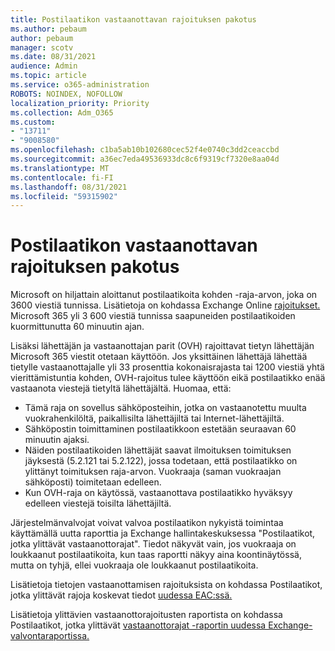 ```yaml
---
title: Postilaatikon vastaanottavan rajoituksen pakotus
ms.author: pebaum
author: pebaum
manager: scotv
ms.date: 08/31/2021
audience: Admin
ms.topic: article
ms.service: o365-administration
ROBOTS: NOINDEX, NOFOLLOW
localization_priority: Priority
ms.collection: Adm_O365
ms.custom:
- "13711"
- "9008580"
ms.openlocfilehash: c1ba5ab10b102680cec52f4e0740c3dd2ceaccbd
ms.sourcegitcommit: a36ec7eda49536933dc8c6f9319cf7320e8aa04d
ms.translationtype: MT
ms.contentlocale: fi-FI
ms.lasthandoff: 08/31/2021
ms.locfileid: "59315902"
---
```

# <a name="mailbox-receiving-limit-enforcement"></a>Postilaatikon vastaanottavan rajoituksen pakotus

Microsoft on hiljattain aloittanut postilaatikoita kohden -raja-arvon, joka on 3600 viestiä tunnissa. Lisätietoja on kohdassa Exchange Online [rajoitukset.](https://docs.microsoft.com/office365/servicedescriptions/exchange-online-service-description/exchange-online-limits#receiving-limits) Microsoft 365 yli 3 600 viestiä tunnissa saapuneiden postilaatikoiden kuormittunutta 60 minuutin ajan. 

Lisäksi lähettäjän ja vastaanottajan parit (OVH) rajoittavat tietyn lähettäjän Microsoft 365 viestit otetaan käyttöön. Jos yksittäinen lähettäjä lähettää tietylle vastaanottajalle yli 33 prosenttia kokonaisrajasta tai 1200 viestiä yhtä vierittämistuntia kohden, OVH-rajoitus tulee käyttöön eikä postilaatikko enää vastaanota viestejä tietyltä lähettäjältä. Huomaa, että:

- Tämä raja on sovellus sähköposteihin, jotka on vastaanotettu muulta vuokrahenkilöltä, paikallisilta lähettäjiltä tai Internet-lähettäjiltä.
- Sähköpostin toimittaminen postilaatikkoon estetään seuraavan 60 minuutin ajaksi. 
- Näiden postilaatikoiden lähettäjät saavat ilmoituksen toimituksen jäyksestä (5.2.121 tai 5.2.122), jossa todetaan, että postilaatikko on ylittänyt toimituksen raja-arvon. Vuokraaja (saman vuokraajan sähköposti) toimitetaan edelleen.
- Kun OVH-raja on käytössä, vastaanottava postilaatikko hyväksyy edelleen viestejä toisilta lähettäjiltä.

Järjestelmänvalvojat voivat valvoa postilaatikon nykyistä toimintaa käyttämällä uutta raporttia ja Exchange hallintakeskuksessa "Postilaatikot, jotka ylittävät vastaanottorajat". Tiedot näkyvät vain, jos vuokraaja on loukkaanut postilaatikoita, kun taas raportti näkyy aina koontinäytössä, mutta on tyhjä, ellei vuokraaja ole loukkaanut postilaatikoita.

Lisätietoja tietojen vastaanottamisen rajoituksista on kohdassa Postilaatikot, jotka ylittävät rajoja koskevat tiedot [uudessa EAC:ssä.](https://docs.microsoft.com/exchange/monitoring/mail-flow-insights/mailboxes-exceeding-receiving-limits-insights)

Lisätietoja ylittävien vastaanottorajoitusten raportista on kohdassa Postilaatikot, jotka ylittävät [vastaanottorajat -raportin uudessa Exchange-valvontaraportissa.](https://docs.microsoft.com/exchange/monitoring/mail-flow-reports/mailboxes-exceeding-receiving-limits-report)